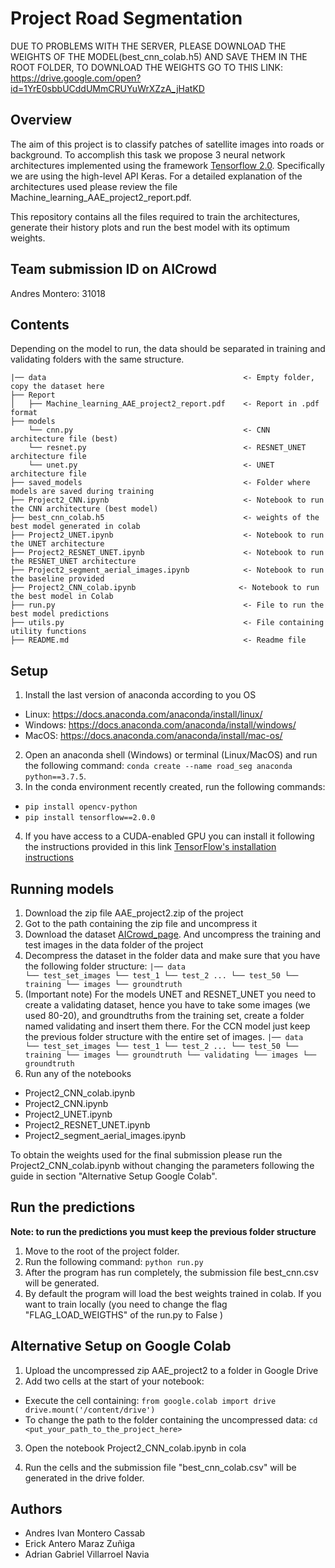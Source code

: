 # Project Road Segmentation

DUE TO PROBLEMS WITH THE SERVER, PLEASE DOWNLOAD THE WEIGHTS OF THE MODEL(best_cnn_colab.h5) AND SAVE THEM IN THE ROOT FOLDER, TO DOWNLOAD THE WEIGHTS GO TO THIS LINK: https://drive.google.com/open?id=1YrE0sbbUCddUMmCRUYuWrXZzA_jHatKD

## Overview

The aim of this project is to classify patches of satellite images into roads or background. To accomplish this task we propose 3 neural network architectures implemented using the framework [Tensorflow 2.0](https://www.tensorflow.org). Specifically we are using the high-level API Keras.   For a detailed explanation of the architectures used please review the file Machine_learning_AAE_project2_report.pdf.

This repository contains all the files required to train the architectures, generate their history plots and run the best model with its optimum weights.

## Team submission ID on AICrowd

Andres Montero: 31018    

## Contents

Depending on the model to run, the data should be separated in training and validating folders
with the same structure.

```
|── data                                            <- Empty folder, copy the dataset here
├── Report
│   ├── Machine_learning_AAE_project2_report.pdf    <- Report in .pdf format
├── models
    └── cnn.py                                      <- CNN architecture file (best)
    └── resnet.py                                   <- RESNET_UNET architecture file
    └── unet.py                                     <- UNET architecture file
├── saved_models									<- Folder where models are saved during training
├── Project2_CNN.ipynb                              <- Notebook to run the CNN architecture (best model)         
├── best_cnn_colab.h5                               <- weights of the best model generated in colab
├── Project2_UNET.ipynb                             <- Notebook to run the UNET architecture
├── Project2_RESNET_UNET.ipynb                      <- Notebook to run the RESNET_UNET architecture
├── Project2_segment_aerial_images.ipynb            <- Notebook to run the baseline provided
├── Project2_CNN_colab.ipynb                       <- Notebook to run the best model in Colab
├── run.py                                          <- File to run the best model predictions
├── utils.py                                        <- File containing utility functions
├── README.md                                       <- Readme file
```

## Setup

1. Install the last version of anaconda according to you OS

* Linux: https://docs.anaconda.com/anaconda/install/linux/   
* Windows: https://docs.anaconda.com/anaconda/install/windows/
* MacOS: https://docs.anaconda.com/anaconda/install/mac-os/

2. Open an anaconda shell (Windows) or terminal (Linux/MacOS) and run the following command:
   `conda create --name road_seg anaconda python==3.7.5`.
3. In the conda environment recently created, run the following commands:

- `pip install opencv-python`
- `pip install tensorflow==2.0.0`

4. If you have access to a CUDA-enabled GPU you can install it following the instructions provided in this link [TensorFlow's installation instructions](https://www.tensorflow.org/install/gpu)

## Running models

1. Download the zip file AAE_project2.zip of the project
2. Got to the path containing the zip file and uncompress it
3. Download the dataset
   [AICrowd_page](https://www.aicrowd.com/challenges/epfl-ml-road-segmentation-2019/dataset_files). And uncompress the training and test images in the data folder of the project
4. Decompress the dataset in the folder data and make sure that you have the
   following folder structure:
   `|── data                               
    └── test_set_images
        └── test_1
        └── test_2
        ...
        └── test_50
    └── training
        └── images
        └── groundtruth
   `
5. (Important note) For the models UNET and RESNET_UNET you need to create a validating dataset, hence you have to take some images (we used 80-20), and groundtruths from the training set, create a folder named validating and insert them there. For the CCN model just keep the previous folder structure with the entire set of images.
   `|── data                               
   └── test_set_images
       └── test_1
       └── test_2
       ...
     └── test_50
   └── training
       └── images
       └── groundtruth
   └── validating
       └── images
       └── groundtruth
    `
6. Run any of the notebooks

- Project2_CNN_colab.ipynb
- Project2_CNN.ipynb
- Project2_UNET.ipynb
- Project2_RESNET_UNET.ipynb
- Project2_segment_aerial_images.ipynb

To obtain the weights used for the final submission please run the Project2_CNN_colab.ipynb without changing the parameters following the guide in section "Alternative Setup Google Colab". 

## Run the predictions

**Note: to run the predictions you  must keep the previous folder structure**

1. Move to the root of the project folder.
2. Run the following command:
   `python run.py`
3. After the program has run completely, the submission file best_cnn.csv will be generated.
4. By default the program will load the best weights trained in colab. If you want to train locally (you need to change the flag "FLAG_LOAD_WEIGTHS" of the run.py to False )

## Alternative Setup on Google Colab

1. Upload the uncompressed zip AAE_project2 to a folder in Google Drive
2. Add two cells at the start of your notebook:

- Execute the cell containing:
  `from google.colab import drive
  drive.mount('/content/drive')`
- To change the path to the folder containing the uncompressed data:
  ``cd <put_your_path_to_the_project_here>``

3. Open the notebook Project2_CNN_colab.ipynb  in cola

4. Run the cells and the submission file "best_cnn_colab.csv" will be generated in the drive folder.


## Authors

- Andres Ivan Montero Cassab
- Erick Antero Maraz Zuñiga
- Adrian Gabriel Villarroel Navia